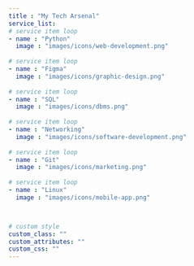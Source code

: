 ```yaml
---
title : "My Tech Arsenal"
service_list:
# service item loop
- name : "Python"
  image : "images/icons/web-development.png"
  
# service item loop
- name : "Figma"
  image : "images/icons/graphic-design.png"
  
# service item loop
- name : "SQL"
  image : "images/icons/dbms.png"
  
# service item loop
- name : "Networking"
  image : "images/icons/software-development.png"
  
# service item loop
- name : "Git"
  image : "images/icons/marketing.png"
  
# service item loop
- name : "Linux"
  image : "images/icons/mobile-app.png"



# custom style
custom_class: "" 
custom_attributes: "" 
custom_css: ""
---
```

